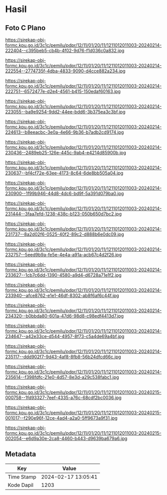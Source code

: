 # Hasil

## Foto C Plano

https://sirekap-obj-formc.kpu.go.id/3c1c/pemilu/pdpr/12/11/01/20/11/1211012011003-20240214-222404--c395beb5-cb4b-4f02-9d76-f1d036c0a832.jpg

https://sirekap-obj-formc.kpu.go.id/3c1c/pemilu/pdpr/12/11/01/20/11/1211012011003-20240214-222554--2774735f-4dba-4833-9090-d4cce882a234.jpg

https://sirekap-obj-formc.kpu.go.id/3c1c/pemilu/pdpr/12/11/01/20/11/1211012011003-20240214-222751--6572477e-d2e4-4561-b415-150edaf60163.jpg

https://sirekap-obj-formc.kpu.go.id/3c1c/pemilu/pdpr/12/11/01/20/11/1211012011003-20240214-223055--ba9e9254-9dd2-44ee-bdd6-3b375ea3c3bf.jpg

https://sirekap-obj-formc.kpu.go.id/3c1c/pemilu/pdpr/12/11/01/20/11/1211012011003-20240214-224613--b8eeacbc-3e0a-4e66-9b36-b7adb2cd9174.jpg

https://sirekap-obj-formc.kpu.go.id/3c1c/pemilu/pdpr/12/11/01/20/11/1211012011003-20240214-230436--2489eb25-126e-445c-9ab4-e4214d85900b.jpg

https://sirekap-obj-formc.kpu.go.id/3c1c/pemilu/pdpr/12/11/01/20/11/1211012011003-20240214-230637--bf4cf72e-63ee-4173-8c64-6de8bb505a04.jpg

https://sirekap-obj-formc.kpu.go.id/3c1c/pemilu/pdpr/12/11/01/20/11/1211012011003-20240214-230900--1f99b946-44d8-4dc6-bd9f-5a391d079ba0.jpg

https://sirekap-obj-formc.kpu.go.id/3c1c/pemilu/pdpr/12/11/01/20/11/1211012011003-20240214-231444--3faa7efd-1238-438c-b123-050b650d7bc2.jpg

https://sirekap-obj-formc.kpu.go.id/3c1c/pemilu/pdpr/12/11/01/20/11/1211012011003-20240214-231737--8a2d02f6-0525-40f2-89c2-d888b6e0dc09.jpg

https://sirekap-obj-formc.kpu.go.id/3c1c/pemilu/pdpr/12/11/01/20/11/1211012011003-20240214-232757--5eed9b9a-fe5e-4e4a-a91a-acb67c4d2f26.jpg

https://sirekap-obj-formc.kpu.go.id/3c1c/pemilu/pdpr/12/11/01/20/11/1211012011003-20240214-233627--1cb7c6dd-1390-4580-a9d4-d6728a71e1f2.jpg

https://sirekap-obj-formc.kpu.go.id/3c1c/pemilu/pdpr/12/11/01/20/11/1211012011003-20240214-233940--afce8762-e1e1-46df-8302-ab8f6af6c44f.jpg

https://sirekap-obj-formc.kpu.go.id/3c1c/pemilu/pdpr/12/11/01/20/11/1211012011003-20240214-234320--b0bbda80-601a-47d6-98d8-c98edf4413d7.jpg

https://sirekap-obj-formc.kpu.go.id/3c1c/pemilu/pdpr/12/11/01/20/11/1211012011003-20240214-234647--a42e33ce-d544-4957-8f73-c5a4de69a4bf.jpg

https://sirekap-obj-formc.kpu.go.id/3c1c/pemilu/pdpr/12/11/01/20/11/1211012011003-20240214-235117--ddd902f7-9d43-4af8-8fb8-56b24dfcd66c.jpg

https://sirekap-obj-formc.kpu.go.id/3c1c/pemilu/pdpr/12/11/01/20/11/1211012011003-20240214-235614--f398fdfc-21e0-4d57-8e3d-a29c538fabc1.jpg

https://sirekap-obj-formc.kpu.go.id/3c1c/pemilu/pdpr/12/11/01/20/11/1211012011003-20240215-000758--1fd93327-7eef-4335-a76c-68cdf2bc0036.jpg

https://sirekap-obj-formc.kpu.go.id/3c1c/pemilu/pdpr/12/11/01/20/11/1211012011003-20240215-001017--f290e96f-12ce-4ad4-a2a0-5ff9673a9f31.jpg

https://sirekap-obj-formc.kpu.go.id/3c1c/pemilu/pdpr/12/11/01/20/11/1211012011003-20240215-002054--e6d9a30e-2ca8-4460-b443-d9639ba679a6.jpg


## Metadata

| Key        | Value               |
| ---------- | ------------------- |
| Time Stamp | 2024-02-17 13:05:41 |
| Kode Dapil | 1203                |



